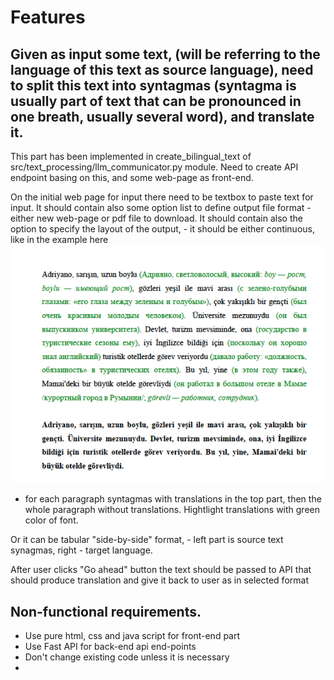 
# Features
## Given as input some text,  (will be referring to the language of this text as source language), need to split this text into syntagmas (syntagma is usually part of text that can be pronounced in one breath, usually several word), and translate it.
This part has been implemented in create_bilingual_text of src/text_processing/llm_communicator.py module.
Need to create API endpoint basing on this, and some web-page as front-end.

On the initial web page for input there need to be textbox to paste text for input. 
It should contain also some option list to define output file format - either new web-page or pdf file to download.
It should contain also the option to specify the layout of the output, - it should be either continuous, like in the example here
![alt text](src/static/screenshot_bilingual.png)
- for each paragraph syntagmas with translations in the top part, then the whole paragraph without translations. Hightlight translations with green color of font.

Or it can be tabular "side-by-side" format, - left part is source text synagmas, right - target language.

After user clicks "Go ahead" button the text should be passed to API that should produce translation and give it back to user as in selected format



## Non-functional requirements.
- Use pure html, css and java script for front-end part
- Use Fast API for back-end api end-points
 - Don't change existing code unless it is necessary
 -
